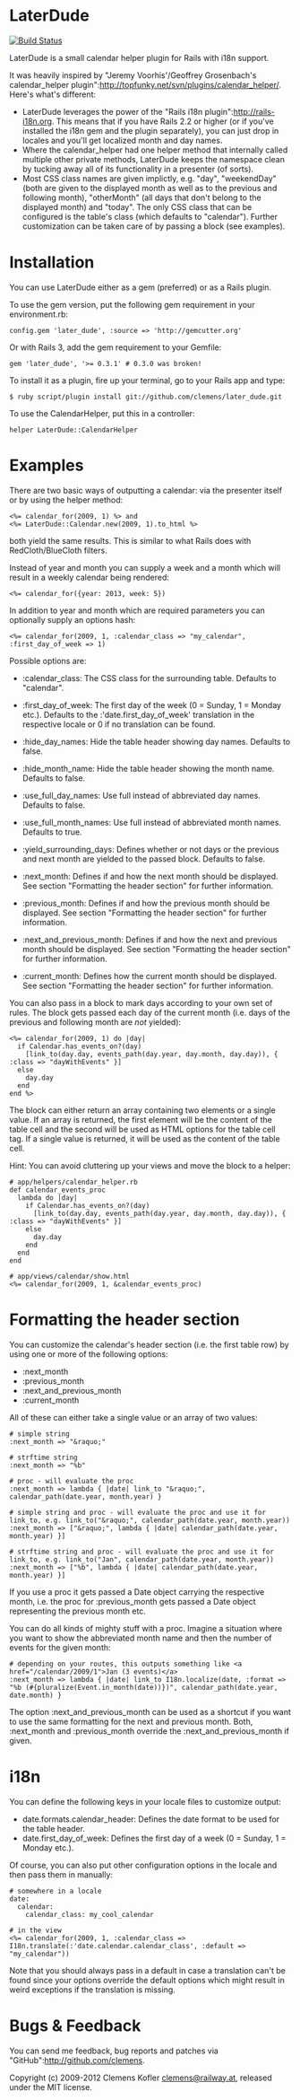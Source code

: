 LaterDude
=========

[![Build Status](https://secure.travis-ci.org/clemens/later_dude.png)](http://travis-ci.org/clemens/later_dude)

LaterDude is a small calendar helper plugin for Rails with i18n support.

It was heavily inspired by "Jeremy Voorhis'/Geoffrey Grosenbach's calendar_helper plugin":http://topfunky.net/svn/plugins/calendar_helper/. Here's what's different:

* LaterDude leverages the power of the "Rails i18n plugin":http://rails-i18n.org. This means that if you have Rails 2.2 or higher (or if you've installed the i18n gem and the plugin separately), you can just drop in locales and you'll get localized month and day names.
* Where the calendar_helper had one helper method that internally called multiple other private methods, LaterDude keeps the namespace clean by tucking away all of its functionality in a presenter (of sorts).
* Most CSS class names are given implictly, e.g. "day", "weekendDay" (both are given to the displayed month as well as to the previous and following month), "otherMonth" (all days that don't belong to the displayed month) and "today". The only CSS class that can be configured is the table's class (which defaults to "calendar"). Further customization can be taken care of by passing a block (see examples).

Installation
============

You can use LaterDude either as a gem (preferred) or as a Rails plugin.

To use the gem version, put the following gem requirement in your environment.rb:

    config.gem 'later_dude', :source => 'http://gemcutter.org'

Or with Rails 3, add the gem requirement to your Gemfile:

    gem 'later_dude', '>= 0.3.1' # 0.3.0 was broken!

To install it as a plugin, fire up your terminal, go to your Rails app and type:

    $ ruby script/plugin install git://github.com/clemens/later_dude.git

To use the CalendarHelper, put this in a controller:

    helper LaterDude::CalendarHelper

Examples
========

There are two basic ways of outputting a calendar: via the presenter itself or by using the helper method:

    <%= calendar_for(2009, 1) %> and
    <%= LaterDude::Calendar.new(2009, 1).to_html %>

both yield the same results. This is similar to what Rails does with RedCloth/BlueCloth filters.

Instead of year and month you can supply a week and a month which will result in a weekly calendar being rendered:

    <%= calendar_for({year: 2013, week: 5})

In addition to year and month which are required parameters you can optionally supply an options hash:

    <%= calendar_for(2009, 1, :calendar_class => "my_calendar", :first_day_of_week => 1)

Possible options are:

* :calendar_class: The CSS class for the surrounding table. Defaults to "calendar".
* :first_day_of_week: The first day of the week (0 = Sunday, 1 = Monday etc.). Defaults to the :'date.first_day_of_week' translation in the respective locale or 0 if no translation can be found.
* :hide_day_names: Hide the table header showing day names. Defaults to false.
* :hide_month_name: Hide the table header showing the month name. Defaults to false.
* :use_full_day_names: Use full instead of abbreviated day names. Defaults to false.
* :use_full_month_names: Use full instead of abbreviated month names. Defaults to true.
* :yield_surrounding_days: Defines whether or not days or the previous and next month are yielded to the passed block. Defaults to false.

* :next_month: Defines if and how the next month should be displayed. See section "Formatting the header section" for further information.
* :previous_month: Defines if and how the previous month should be displayed. See section "Formatting the header section" for further information.
* :next_and_previous_month: Defines if and how the next and previous month should be displayed. See section "Formatting the header section" for further information.
* :current_month: Defines how the current month should be displayed. See section "Formatting the header section" for further information.

You can also pass in a block to mark days according to your own set of rules. The block gets passed each day of the current month (i.e. days of the previous and following month are *not* yielded):

    <%= calendar_for(2009, 1) do |day|
      if Calendar.has_events_on?(day)
        [link_to(day.day, events_path(day.year, day.month, day.day)), { :class => "dayWithEvents" }]
      else
        day.day
      end
    end %>

The block can either return an array containing two elements or a single value. If an array is returned, the first element will be the content of the table cell and the second will be used as HTML options for the table cell tag. If a single value is returned, it will be used as the content of the table cell.

Hint: You can avoid cluttering up your views and move the block to a helper:

    # app/helpers/calendar_helper.rb
    def calendar_events_proc
      lambda do |day|
        if Calendar.has_events_on?(day)
          [link_to(day.day, events_path(day.year, day.month, day.day)), { :class => "dayWithEvents" }]
        else
          day.day
        end
      end
    end

    # app/views/calendar/show.html
    <%= calendar_for(2009, 1, &calendar_events_proc)

Formatting the header section
=============================

You can customize the calendar's header section (i.e. the first table row) by using one or more of the following options:
* :next_month
* :previous_month
* :next_and_previous_month
* :current_month

All of these can either take a single value or an array of two values:

    # simple string
    :next_month => "&raquo;"

    # strftime string
    :next_month => "%b"

    # proc - will evaluate the proc
    :next_month => lambda { |date| link_to "&raquo;", calendar_path(date.year, month.year) }

    # simple string and proc - will evaluate the proc and use it for link_to, e.g. link_to("&raquo;", calendar_path(date.year, month.year))
    :next_month => ["&raquo;", lambda { |date| calendar_path(date.year, month.year) }]

    # strftime string and proc - will evaluate the proc and use it for link_to, e.g. link_to("Jan", calendar_path(date.year, month.year))
    :next_month => ["%b", lambda { |date| calendar_path(date.year, month.year) }]

If you use a proc it gets passed a Date object carrying the respective month, i.e. the proc for :previous_month gets passed a Date object representing the previous month etc.

You can do all kinds of mighty stuff with a proc. Imagine a situation where you want to show the abbreviated month name and then the number of events for the given month:

    # depending on your routes, this outputs something like <a href="/calendar/2009/1">Jan (3 events)</a>
    :next_month => lambda { |date| link_to I18n.localize(date, :format => "%b (#{pluralize(Event.in_month(date))})", calendar_path(date.year, date.month) }

The option :next_and_previous_month can be used as a shortcut if you want to use the same formatting for the next and previous month. Both, :next_month and :previous_month override the :next_and_previous_month if given.

i18n
====

You can define the following keys in your locale files to customize output:

* date.formats.calendar_header: Defines the date format to be used for the table header.
* date.first_day_of_week: Defines the first day of a week (0 = Sunday, 1 = Monday etc.).

Of course, you can also put other configuration options in the locale and then pass them in manually:

    # somewhere in a locale
    date:
      calendar:
        calendar_class: my_cool_calendar

    # in the view
    <%= calendar_for(2009, 1, :calendar_class => I18n.translate(:'date.calendar.calendar_class', :default => "my_calendar"))

Note that you should always pass in a default in case a translation can't be found since your options override the default options which might result in weird exceptions if the translation is missing.

Bugs & Feedback
===============

You can send me feedback, bug reports and patches via "GitHub":http://github.com/clemens.

Copyright (c) 2009-2012 Clemens Kofler <clemens@railway.at>, released under the MIT license.
